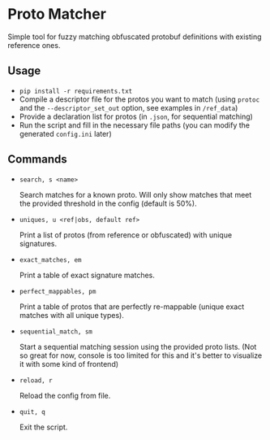 # Proto Matcher

Simple tool for fuzzy matching obfuscated protobuf definitions with existing reference ones.

## Usage

- `pip install -r requirements.txt`
- Compile a descriptor file for the protos you want to match (using `protoc` and the `--descriptor_set_out` option, see examples in `/ref_data`)
- Provide a declaration list for protos (in `.json`, for sequential matching)
- Run the script and fill in the necessary file paths (you can modify the generated `config.ini` later)

## Commands

- `search, s <name>`
    
    Search matches for a known proto. Will only show matches that meet the provided threshold in the config (default is 50%).

- `uniques, u <ref|obs, default ref>`

    Print a list of protos (from reference or obfuscated) with unique signatures.

- `exact_matches, em`

    Print a table of exact signature matches.

- `perfect_mappables, pm`

    Print a table of protos that are perfectly re-mappable (unique exact matches with all unique types).

- `sequential_match, sm`

    Start a sequential matching session using the provided proto lists. (Not so great for now, console is too limited for this and it's better to visualize it with some kind of frontend)

- `reload, r`

    Reload the config from file.

- `quit, q`

    Exit the script.
